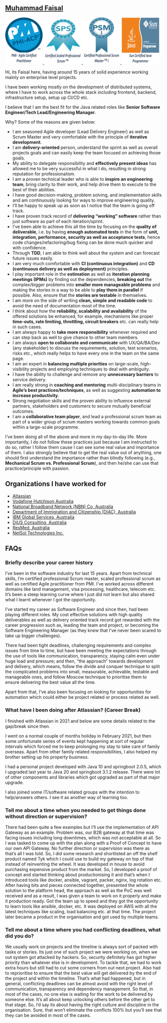## [Muhammad Faisal](https://au.linkedin.com/in/muhammadfaisal2)

<a href="https://www.youracclaim.com/badges/b71591ec-8f99-41d5-8924-85da44e0f2d7/public_url">
    <img alt="pmi-acp.png" src="assets/images/pmi-acp.png" title="PMI-ACP" height="150" width="24%"/>
</a>
<a href="https://www.scrum.org/user/284337">
    <img alt="sps.png" src="assets/images/sps.png" title="SPS" height="150" width="24%"/>
</a>
<a href="https://www.scrum.org/user/284337">
    <img alt="psm-1.png" src="assets/images/psm-1.png" title="PSM-I" height="150" width="24%"/>
</a>
<img alt="scjp.png" src="assets/images/scjp.png" title="SCJP" height="150" width="24%"/>

Hi, its Faisal here, having around 15 years of solid experience working mainly on enterprise level projects. 

I have been working mostly on the development of distributed systems, where I have to work across the whole stack 
including frontend, backend, infrastructure setup, setup up CI/CD etc.

I believe that I am the best fit for the Java related roles like **Senior Software Engineer/Tech Lead/Engineering Manager**. 

Why? Some of the reasons are given below:

* I am seasoned Agile developer (Lead Delivery Engineer) as well as Scrum Master and very comfortable with the 
principle of **iterative development**.
* I am **delivery-oriented** person, understand the sprint as well as overall projects goals and can easily keep the 
team focused on achieving those goals.
* My ability to delegate responsibility and **effectively present ideas** has allowed me to be very successful 
in what I do, resulting in strong reputation for professionalism.
* I am a proven technical leader who is able to **inspire an engineering team**, bring clarity to their work, 
and help drive them to execute to the best of their abilities.
* I have good decision-making, problem solving, and implementation skills and am continuously looking for ways to 
improve engineering quality.
* I’ll be happy to speak up as soon as I notice that the team is going off track.
* I have proven track record of **delivering “working” software** rather than just software as part of each iteration/sprint.
* I’ve been able to achieve this all the time by focusing on the **quality of deliverable**, i.e. by 
having **enough automated tests** in the form of **unit, integration, performance, security as well as acceptance tests**, 
hence code changes/refactoring/bug fixing can be done much quicker and with confidence.
* Through **TDD**, I am able to think well about the system and can forecast future issues easily.
* I am very much comfortable with **CI (continuous integration)** and **CD (continuous delivery as well as deployment)** principles.
* I play important role in the **estimation** as well as **iteration planning meetings (IPMs)** by finding out the 
dependencies, **breaking out** the complex/bigger problems into **smaller more manageable problems** and making the 
stories in a way to be able to **play them in parallel** if possible. Also, ensure that the **stories are testable** in themselves.
* I am more on the side of writing **clean, simple and readable code** to avoid the need of documentation most of the time.
* I think about how the **reliability, scalability and availability** of the offered solutions be enhanced, for example, 
mechanisms like proper **time-outs, rate limiting, throttling, circuit breakers** etc. can really help in such cases.
* I am always happy to **take more responsibility** whenever required and can step back as well to give chance to other team members.
* I am always **open to collaborate and communicate** with UX/QA/BA/Dev (any stakeholder) to discuss the requirements, 
solution, test scenarios, risks etc., which really helps to have every one in the team on the same page.
* I am an expert in **balancing multiple priorities** on large-scale, high-visibility projects and employing techniques 
to deal with ambiguity.
* I have the ability to challenge and remove any **unnecessary barriers** to service delivery.
* I am really strong in **coaching and mentoring** multi-disciplinary teams in **Agile’s best practices/techniques**, 
as well as suggesting **automation to increase productivity**.
* Strong negotiation skills and the proven ability to influence external partners, stakeholders and customers to 
secure mutually beneficial outcomes.
* I am a **collaborative team player**, and lead a professional scrum team as part of a wider group of scrum masters 
working towards common goals within a large-scale programme.

I’ve been doing all of the above and more in my day-to-day life. More importantly, I do not follow these practices 
just because I am instructed to do so, rather I follow them cause I can see some real value and importance of them. 
I also strongly believe that to get the real value out of anything, one should first understand the importance rather 
than blindly following (e.g., **Mechanical Scrum vs. Professional Scrum**), and then he/she can use that 
practice/principle with passion.

## Organizations I have worked for
* [Atlassian][atlassian-url]
* [Vodafone Hutchison Australia][vha-url]
* [National Broadband Network (NBN) Co, Australia][nbn-url]
* [Department of Immigration and Citizenship (DIAC), Australia][diac-url]
* [IBM Global Services, Australia][ibm-url]
* [DiUS Consulting, Australia][dius-url]
* [ResMed, Australia][resmed-url]
* [NetSol Technologies Inc.][netsol-url]

## FAQs

### Briefly describe your career history

I’ve been in the software industry for last 15 years. Apart from technical skills, 
I’m certified professional Scrum master, scaled professional scrum as well as certified Agile practitioner from PMI. 
I’ve worked across different domains like land management, visa processing, healthcare, telecom etc. 
It’s been a steep learning curve where I just did not learn but also shared what I learnt whenever I got the opportunity.

I’ve started my career as Software Engineer and since then, had been playing different roles. 
My cost effective solutions with high quality deliverables as well as delivery oriented track record
got rewarded with the career progression such as, leading the team and project, or becoming the 
Software Engineering Manager (as they knew that I’ve never been scared to take up bigger challenges).

There had been tight deadlines, challenging requirements and complex issues from time to time, but have been meeting 
the expectations through the use of tools like communication, transparency, staying calm even
under huge load and pressure; and then, “the approach” towards development and delivery, which means, 
follow the divide and conquer technique to split the complicated problems into small, measurable, achievable, 
testable and manageable ones, and follow Moscow technique to prioritise them to ensure delivering the best value all the time.

Apart from that, I’ve also been focusing on looking for opportunities for automation which could either be project 
related or process related as well.

### What have I been doing after Atlassian? (Career Break)

I finished with Atlassian in 2021 and below are some details related to the gap/break since then. 

I went on a normal couple of months holiday in February 2021, but then some unfortunate series of events kept happening at sort of regular intervals which forced me to keep prolonging my stay to take care of family overseas. Apart from other family related responsibilities, I also helped my brother setting up his property business. 

I had a personal project developed with Java 10 and springboot 2.0.5, which I upgraded last year to Java 20 and springboot 3.1.2 release. There were lot of other components and libraries which got upgraded as part of that major upgrade. 

I also joined some IT/software related groups with the intention to help/answers others. I see it as another way of learning too.

### Tell me about a time when you needed to get things done without direction or supervision?

There had been quite a few examples but I’ll use the implementation of API Gateway as an example. Problem was, 
our B2B gateway at that time was facing issues including long downtimes, which was not acceptable at all. 
So I was tasked to come up with the plan along with a Proof of Concept to have our own API Gateway. 
No further direction or supervision was there as that’s all I was told. So, I did some research and shortlisted an 
off the shelf product named Tyk which I could use to build my gateway on top of that instead of reinventing the wheel. 
It was developed in house to avoid purchasing expensive product from the market. So, I developed a proof of concept 
and started thinking about productionising it and that’s when I introduced tools like docker, ansible, vagrant, 
packer, nginx, log rotation etc. After having bits and pieces connected together, presented the whole solution to the
platform head, the approach as well as the PoC was well received and as a result, I was given a team to work on it 
properly and make it production ready. Got the team up to speed and they got the opportunity to learn tools 
like ansible, docker, etc. It was deployed on AWS with all the latest techniques like scaling, load balancing etc.
at that time. The project later became a product in the organisation and got used by multiple teams.

### Tell me about a time where you had conflicting deadlines, what did you do?

We usually work on projects and the timeline is always sort of packed with tasks or stories. Its just one of such 
project we were working on, when we out system got attacked by hackers. So, security definitely has got higher priority 
than whatever else is in development. To tackle that, we had to work extra hours but still had to cut some corners 
from out next project. Also had to reprioritise to ensure that the best value will get delivered by the end of the 
project and within the timeline. That’s what had happened, but in general, conflicting deadlines can be almost avoid 
with the right level of communication, transparency and dependency management. So that, in most of the cases, 
no one else is waiting for the work to be delivered by someone else. It’s all about keep unlocking others before 
the other get to that stage. So, I’d say its about having the right culture and discipline in the organisation. 
Sure, that won’t eliminate the conflicts 100% but you’ll see that they can be avoided in most of the cases.


<!-- MARKDOWN LINKS & IMAGES -->
<!-- https://www.markdownguide.org/basic-syntax/#reference-style-links -->
[atlassian-url]:https://www.atlassian.com/
[vha-url]:https://www.vodafone.com.au/
[nbn-url]:https://www.nbnco.com.au/
[diac-url]:https://www.homeaffairs.gov.au/
[ibm-url]:https://www.ibm.com/au-en
[dius-url]:https://dius.com.au/
[resmed-url]:https://www.resmed.com.au/
[netsol-url]:https://www.netsolpk.com/
